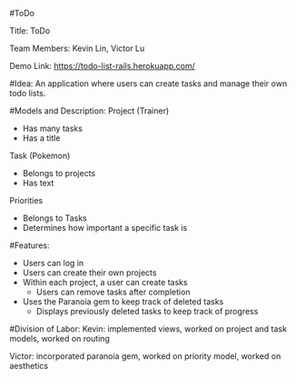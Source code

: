#ToDo

Title: ToDo


Team Members: Kevin Lin, Victor Lu 


Demo Link: https://todo-list-rails.herokuapp.com/


#Idea: 
An application where users can create tasks and manage their own todo lists.


#Models and Description:
Project (Trainer)
   - Has many tasks
   - Has a title


Task (Pokemon)
   - Belongs to projects
   - Has text


Priorities
   - Belongs to Tasks
   - Determines how important a specific task is


#Features:
- Users can log in
- Users can create their own projects
- Within each project, a user can create tasks
   - Users can remove tasks after completion
- Uses the Paranoia gem to keep track of deleted tasks
   - Displays previously deleted tasks to keep track of progress


#Division of Labor:
Kevin: implemented views, worked on project and task models, worked on routing


Victor: incorporated paranoia gem, worked on priority model, worked on aesthetics
